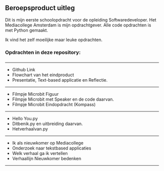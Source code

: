 ## Beroepsproduct uitleg

Dit is mijn eerste schoolopdracht voor de opleiding Softwaredeveloper. 
Het Mediacollege Amsterdam is mijn opdrachtgever. Alle code opdrachten is met Python gemaakt.

Ik vind het zelf moeilijke maar leuke opdrachten. 

### Opdrachten in deze repository:
###
----------------------------------
 - Github Link 
 - Flowchart van het eindproduct
 - Presentatie, Text-based applicatie en Reflectie. 
 ---------------------------------
 - Filmpje Microbit Figuur
 - Filmpje Microbit met Speaker en de code daarvan. 
 - Filmpje Microbit Eindopdracht (Kompass)
 ---------------------------------
 - Hello You.py 
 - Ditbenik.py en uitbreiding daarvan. 
 - Hetverhaalvan.py
 ---------------------------------
 - Ik als nieuwkomer op Mediacollege
 - Onderzoek naar tekstbased applicaties
 - Welk verhaal ga ik vertellen
 - Verhaallijn Nieuwkomer bedenken
 ---------------------------------